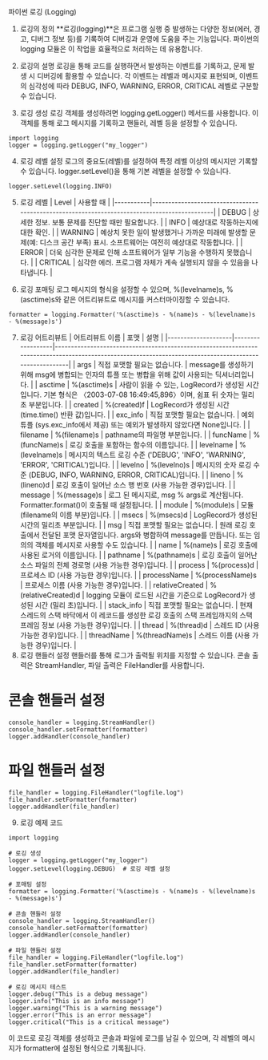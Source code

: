 
파이썬 로깅 (Logging)
1. 로깅의 정의
**로깅(logging)**은 프로그램 실행 중 발생하는 다양한 정보(에러, 경고, 디버그 정보 등)를 기록하여 디버깅과 운영에 도움을 주는 기능입니다. 파이썬의 logging 모듈은 이 작업을 효율적으로 처리하는 데 유용합니다.

2. 로깅의 설명
로깅을 통해 코드를 실행하면서 발생하는 이벤트를 기록하고, 문제 발생 시 디버깅에 활용할 수 있습니다. 각 이벤트는 레벨과 메시지로 표현되며, 이벤트의 심각성에 따라 DEBUG, INFO, WARNING, ERROR, CRITICAL 레벨로 구분할 수 있습니다.

3. 로깅 생성
로깅 객체를 생성하려면 logging.getLogger() 메서드를 사용합니다. 이 객체를 통해 로그 메시지를 기록하고 핸들러, 레벨 등을 설정할 수 있습니다.

```
import logging
logger = logging.getLogger("my_logger")
```

4. 로깅 레벨 설정
로그의 중요도(레벨)를 설정하여 특정 레벨 이상의 메시지만 기록할 수 있습니다. logger.setLevel()을 통해 기본 레벨을 설정할 수 있습니다.

```
logger.setLevel(logging.INFO)
```
5. 로깅 레벨 
| Level     | 사용할 때                                                                                   |
|-----------|---------------------------------------------------------------------------------------------|
| DEBUG     | 상세한 정보. 보통 문제를 진단할 때만 필요합니다.                                             |
| INFO      | 예상대로 작동하는지에 대한 확인.                                                              |
| WARNING   | 예상치 못한 일이 발생했거나 가까운 미래에 발생할 문제(예: 디스크 공간 부족) 표시. 소프트웨어는 여전히 예상대로 작동합니다. |
| ERROR     | 더욱 심각한 문제로 인해 소프트웨어가 일부 기능을 수행하지 못했습니다.                           |
| CRITICAL  | 심각한 에러. 프로그램 자체가 계속 실행되지 않을 수 있음을 나타냅니다.                           |


6. 로깅 포매팅
로그 메시지의 형식을 설정할 수 있으며, %(levelname)s, %(asctime)s와 같은 어트리뷰트로 메시지를 커스터마이징할 수 있습니다.

```
formatter = logging.Formatter('%(asctime)s - %(name)s - %(levelname)s - %(message)s')
```

7. 로깅 어트리뷰트 
| 어트리뷰트 이름    | 포맷             | 설명                                                                                                                                                   |
|--------------------|------------------|--------------------------------------------------------------------------------------------------------------------------------------------------------|
| args              | 직접 포맷할 필요는 없습니다. | message를 생성하기 위해 msg에 병합되는 인자의 튜플 또는 병합을 위해 값이 사용되는 딕셔너리입니다.                                                      |
| asctime           | %(asctime)s      | 사람이 읽을 수 있는, LogRecord가 생성된 시간입니다. 기본 형식은 〈2003-07-08 16:49:45,896〉이며, 쉼표 뒤 숫자는 밀리초 부분입니다.                     |
| created           | %(created)f      | LogRecord가 생성된 시간 (time.time() 반환 값)입니다.                                                                                                   |
| exc_info          | 직접 포맷할 필요는 없습니다. | 예외 튜플 (sys.exc_info에서 제공) 또는 예외가 발생하지 않았다면 None입니다.                                                                           |
| filename          | %(filename)s     | pathname의 파일명 부분입니다.                                                                                                                          |
| funcName          | %(funcName)s     | 로깅 호출을 포함하는 함수의 이름입니다.                                                                                                                |
| levelname         | %(levelname)s    | 메시지의 텍스트 로깅 수준 ('DEBUG', 'INFO', 'WARNING', 'ERROR', 'CRITICAL')입니다.                                                                     |
| levelno           | %(levelno)s      | 메시지의 숫자 로깅 수준 (DEBUG, INFO, WARNING, ERROR, CRITICAL)입니다.                                                                                 |
| lineno            | %(lineno)d       | 로깅 호출이 일어난 소스 행 번호 (사용 가능한 경우)입니다.                                                                                              |
| message           | %(message)s      | 로그 된 메시지로, msg % args로 계산됩니다. Formatter.format()이 호출될 때 설정됩니다.                                                                   |
| module            | %(module)s       | 모듈 (filename의 이름 부분)입니다.                                                                                                                     |
| msecs             | %(msecs)d        | LogRecord가 생성된 시간의 밀리초 부분입니다.                                                                                                           |
| msg               | 직접 포맷할 필요는 없습니다. | 원래 로깅 호출에서 전달된 포맷 문자열입니다. args와 병합하여 message를 만듭니다. 또는 임의의 객체를 메시지로 사용할 수도 있습니다.                    |
| name              | %(name)s         | 로깅 호출에 사용된 로거의 이름입니다.                                                                                                                 |
| pathname          | %(pathname)s     | 로깅 호출이 일어난 소스 파일의 전체 경로명 (사용 가능한 경우)입니다.                                                                                   |
| process           | %(process)d      | 프로세스 ID (사용 가능한 경우)입니다.                                                                                                                 |
| processName       | %(processName)s  | 프로세스 이름 (사용 가능한 경우)입니다.                                                                                                               |
| relativeCreated   | %(relativeCreated)d | logging 모듈이 로드된 시간을 기준으로 LogRecord가 생성된 시간 (밀리 초)입니다.                                                                       |
| stack_info        | 직접 포맷할 필요는 없습니다. | 현재 스레드의 스택 바닥에서 이 레코드를 생성한 로깅 호출의 스택 프레임까지의 스택 프레임 정보 (사용 가능한 경우)입니다.                               |
| thread            | %(thread)d       | 스레드 ID (사용 가능한 경우)입니다.                                                                                                                   |
| threadName        | %(threadName)s   | 스레드 이름 (사용 가능한 경우)입니다.                                                                                                                 |
8. 로깅 핸들러 설정
핸들러를 통해 로그가 출력될 위치를 지정할 수 있습니다. 콘솔 출력은 StreamHandler, 파일 출력은 FileHandler를 사용합니다.


# 콘솔 핸들러 설정
```
console_handler = logging.StreamHandler()
console_handler.setFormatter(formatter)
logger.addHandler(console_handler)
```

# 파일 핸들러 설정
```
file_handler = logging.FileHandler("logfile.log")
file_handler.setFormatter(formatter)
logger.addHandler(file_handler)
```
9. 로깅 예제 코드
```
import logging

# 로깅 생성
logger = logging.getLogger("my_logger")
logger.setLevel(logging.DEBUG)  # 로깅 레벨 설정

# 포매팅 설정
formatter = logging.Formatter('%(asctime)s - %(name)s - %(levelname)s - %(message)s')

# 콘솔 핸들러 설정
console_handler = logging.StreamHandler()
console_handler.setFormatter(formatter)
logger.addHandler(console_handler)

# 파일 핸들러 설정
file_handler = logging.FileHandler("logfile.log")
file_handler.setFormatter(formatter)
logger.addHandler(file_handler)

# 로깅 메시지 테스트
logger.debug("This is a debug message")
logger.info("This is an info message")
logger.warning("This is a warning message")
logger.error("This is an error message")
logger.critical("This is a critical message")
```
이 코드로 로깅 객체를 생성하고 콘솔과 파일에 로그를 남길 수 있으며, 각 레벨의 메시지가 formatter에 설정된 형식으로 기록됩니다.
